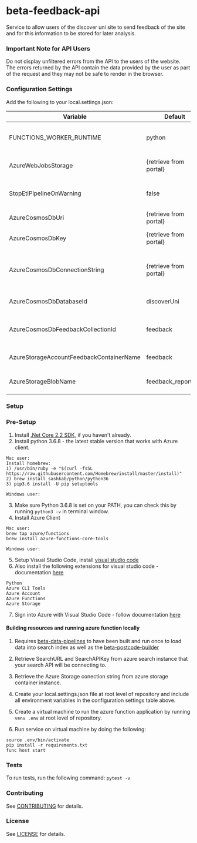 beta-feedback-api
=================
Service to allow users of the discover uni site to send feedback of the site and for this information to be stored for later analysis.

### Important Note for API Users 
Do not display unfiltered errors from the API to the users of the website. The errors returned by the API contain the data provided by the user as part of the request and they may not be safe to render in the browser.

### Configuration Settings

Add the following to your local.settings.json:

| Variable                                 | Default                | Description                                                  |
| ---------------------------------------- | ---------------------- | ------------------------------------------------------------ |
| FUNCTIONS_WORKER_RUNTIME                 | python                 | The programming language the function worker runs on         |
| AzureWebJobsStorage                      | {retrieve from portal} | The default endpoint to access storage account               |
| StopEtlPipelineOnWarning                 | false                  | Boolean flag to stop function worker on a warning            |
| AzureCosmosDbUri                         | {retrieve from portal} | The uri to the cosmosdb instance                             |
| AzureCosmosDbKey                         | {retrieve from portal} | The database key to access cosmosdb instance                 |
| AzureCosmosDbConnectionString            | {retrieve from portal} | The string to enable a connection to the cosomos db resource |
| AzureCosmosDbDatabaseId                  | discoverUni            | The name of the cosmosdb database                            |
| AzureCosmosDbFeedbackCollectionId        | feedback               | The name of the feedback collection/container in cosmosdb    |
| AzureStorageAccountFeedbackContainerName | feedback               | The name of the feedback container in the azure storage      |
| AzureStorageBlobName                     | feedback_report.csv    | The name of the feedback blob in the azure storage           |

### Setup

### Pre-Setup

1) Install [.Net Core 2.2 SDK](https://dotnet.microsoft.com/download), if you haven't already.
2) Install python 3.6.8 - the latest stable version that works with Azure client.
```
Mac user:
Install homebrew:
1) /usr/bin/ruby -e "$(curl -fsSL https://raw.githubusercontent.com/Homebrew/install/master/install)"
2) brew install sashkab/python/python36
3) pip3.6 install -U pip setuptools

Windows user:
```
3) Make sure Python 3.6.8 is set on your PATH, you can check this by running `python3 -v` in terminal window.
4) Install Azure Client
```
Mac user:
brew tap azure/functions
brew install azure-functions-core-tools

Windows user:
```
5) Setup Visual Studio Code, install [visual studio code](https://code.visualstudio.com/)
6) Also install the following extensions for visual studio code - documentation [here](https://code.visualstudio.com/docs/editor/extension-gallery)

```
Python
Azure CLI Tools
Azure Account
Azure Functions
Azure Storage
```

7) Sign into Azure with Visual Studio Code - follow documentation [here](https://docs.microsoft.com/en-us/azure/azure-functions/tutorial-vs-code-serverless-python#_sign-in-to-azure)

#### Building resources and running azure function locally

1) Requires [beta-data-pipelines](https://github.com/office-for-students/beta-data-pipelines) to have been built and run once to load data into search index as well as the [beta-postcode-builder](https://github.com/office-for-students/beta-postcode-builder)

2) Retrieve SearchURL and SearchAPIKey from azure search instance that your search API will be connecting to.

3) Retrieve the Azure Storage conection string from azure storage container instance.

3) Create your local.settings.json file at root level of repository and include all environment variables in the configuration settings table above.

6) Create a virtual machine to run the azure function application by running `venv .env` at root level of repository.

7) Run service on virtual machine by doing the following:
```
source .env/bin/activate
pip install -r requirements.txt
func host start
```

### Tests

To run tests, run the following command: `pytest -v`

### Contributing

See [CONTRIBUTING](CONTRIBUTING.md) for details.

### License

See [LICENSE](LICENSE.md) for details.